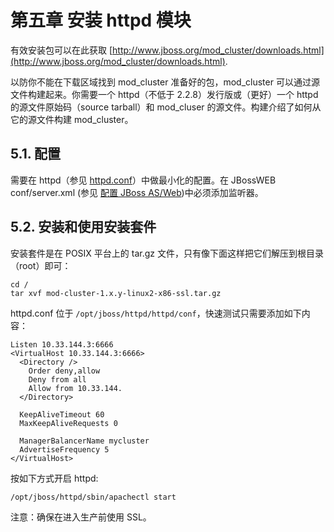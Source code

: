 # 第五章 安装 httpd 模块

有效安装包可以在此获取 [http://www.jboss.org/mod_cluster/downloads.html](http://www.jboss.org/mod_cluster/downloads.html).

以防你不能在下载区域找到 mod_cluster 准备好的包，mod_cluster 可以通过源文件构建起来。你需要一个 httpd（不低于 2.2.8）发行版或（更好）一个 httpd 的源文件原始码（source tarball）和 mod_cluser 的源文件。构建介绍了如何从它的源文件构建 mod_cluster。

## 5.1. 配置

需要在 httpd（参见 [httpd.conf](chapter3.md)）中做最小化的配置。在 JBossWEB conf/server.xml (参见 [配置 JBoss AS/Web](chapter6.md))中必须添加监听器。

## 5.2. 安装和使用安装套件

安装套件是在 POSIX 平台上的 tar.gz 文件，只有像下面这样把它们解压到根目录（root）即可：

```
cd /
tar xvf mod-cluster-1.x.y-linux2-x86-ssl.tar.gz
```

httpd.conf 位于 ```/opt/jboss/httpd/httpd/conf```，快速测试只需要添加如下内容：

```
Listen 10.33.144.3:6666
<VirtualHost 10.33.144.3:6666>
  <Directory />
    Order deny,allow
    Deny from all
    Allow from 10.33.144.
  </Directory>
  
  KeepAliveTimeout 60
  MaxKeepAliveRequests 0

  ManagerBalancerName mycluster
  AdvertiseFrequency 5
</VirtualHost>
```

按如下方式开启 httpd:

```
/opt/jboss/httpd/sbin/apachectl start
```

注意：确保在进入生产前使用 SSL。